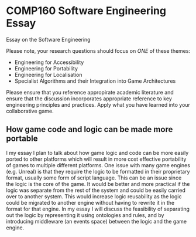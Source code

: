 # COMP160 Software Engineering Essay
Essay on the Software Engineering

Please note, your research questions should focus on *ONE* of these themes:

* Engineering for Accessibility
* Engineering for Portability
* Engineering for Localisation
* Specialist Algorithms and their Integration into Game Architectures

Please ensure that you reference appropirate academic literature and ensure that the discussion incorporates appropriate reference to key engineering principles and practices. Apply what you have learned into your collaborative game.

## How game code and logic can be made more portable
I my essay I plan to talk about how game logic and code can be more easily ported to other platforms which will result in more cost effective portability of games to multiple different platforms. One issue with many game engines (e.g. Unreal) is that they require the logic to be formatted in their proprietary format, usually some form of script language. This can be an issue since the logic is the core of the game. It would be better and more practical if the logic was separate from the rest of the system and could be easily carried over to another system. This would increase logic reusability as the logic could be migrated to another engine without having to rewrite it in the format for that engine.
In my essay I will discuss the feasibility of separating out the logic by representing it using ontologies and rules, and by introducing middleware (an events space) between the logic and the game engine.
